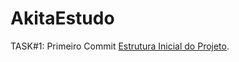 # AkitaEstudo

TASK#1: Primeiro Commit  [Estrutura Inicial do Projeto](https://www.youtube.com/watch?v=Z1VrTT4aMxE&list=PLaY6YJMqp51eoN-bVk01nwEmYJ2cB7UUz&index=4&ab_channel=Evoqys).
